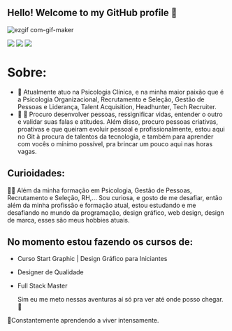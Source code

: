 ## Hello! Welcome to my GitHub profile 👋

  ![ezgif com-gif-maker](https://user-images.githubusercontent.com/120336192/207887677-de68340b-12c9-4bb1-8221-76d2490035a5.gif)

<div>

<a href="https://www.instagram.com/psifranscalcon.oficial/" target="_blank"><img src="https://img.shields.io/badge/-Instagram-%23E4405F?style=for-the-badge&logo=instagram&logoColor=white" target="_blank"></a>
<a href="https://www.linkedin.com/in/franci%C3%A9le-scalcon-490aa21b6/" target="_blank"><img src="https://img.shields.io/badge/-LinkedIn-%230077B5?style=for-the-badge&logo=linkedin&logoColor=white" target="_blank"></a>
<a href = "mailto:franscalconheadhunter@gmail.com"><img src="https://img.shields.io/badge/Gmail-D14836?style=for-the-badge&logo=gmail&logoColor=white" target="_blank"></a>

# Sobre:

- 🔭 Atualmente atuo na Psicologia Clínica, e na minha maior paixão que é a Psicologia Organizacional, Recrutamento e Seleção, Gestão de Pessoas e Liderança, Talent Acquisition, Headhunter, Tech Recruiter.
- :muscle: :brain: Procuro desenvolver pessoas, ressignificar vidas, entender o outro e validar suas falas e atitudes. Além disso, procuro pessoas criativas, proativas e que queiram evoluir pessoal e profissionalmente, estou aqui no Git à procura de talentos da tecnologia, e também para aprender com vocês o mínimo possível, pra brincar um pouco aqui nas horas vagas.

  
## Curioidades:
  
:woman_shrugging: Além da minha formação em Psicologia, Gestão de Pessoas, Recrutamento e Seleção, RH,... Sou curiosa, e gosto de me desafiar, então além da minha profissão e formação atual, estou estudando e me desafiando no mundo da programação, design gráfico, web design, design de marca, esses são meus hobbies atuais.

  ## No momento estou fazendo os cursos de: 
- Curso Start Graphic | Design Gráfico para Iniciantes
- Designer de Qualidade
- Full Stack Master

  Sim eu me meto nessas aventuras aí só pra ver até onde posso chegar. :facepalm:
  
🌱Constantemente aprendendo a viver intensamente.

